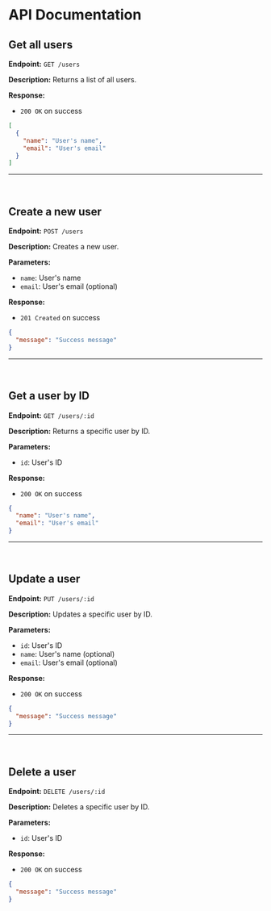 # API Documentation

## Get all users

**Endpoint:** `GET /users`

**Description:** Returns a list of all users.

**Response:**

- `200 OK` on success

```json
[
  {
    "name": "User's name",
    "email": "User's email"
  }
]
```

------------
<br>

## Create a new user

**Endpoint:** `POST /users`

**Description:** Creates a new user.

**Parameters:**

- `name`: User's name
- `email`: User's email (optional)

**Response:**

- `201 Created` on success

```json
{
  "message": "Success message"
}
```

------------
<br>

## Get a user by ID

**Endpoint:** `GET /users/:id`

**Description:** Returns a specific user by ID.

**Parameters:**

- `id`: User's ID

**Response:**

- `200 OK` on success

```json
{
  "name": "User's name",
  "email": "User's email"
}
```

------------
<br>

## Update a user

**Endpoint:** `PUT /users/:id`

**Description:** Updates a specific user by ID.

**Parameters:**

- `id`: User's ID
- `name`: User's name (optional)
- `email`: User's email (optional)

**Response:**

- `200 OK` on success

```json
{
  "message": "Success message"
}
```

------------
<br>

## Delete a user

**Endpoint:** `DELETE /users/:id`

**Description:** Deletes a specific user by ID.

**Parameters:**

- `id`: User's ID

**Response:**

- `200 OK` on success

```json
{
  "message": "Success message"
}
```
